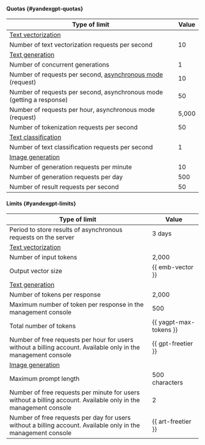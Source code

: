 #### Quotas {#yandexgpt-quotas}

| Type of limit | Value |
----- | -----
| [Text vectorization](../foundation-models/concepts/embeddings.md) |
| Number of text vectorization requests per second | 10 |
| [Text generation](../foundation-models/concepts/yandexgpt/index.md) |
| Number of concurrent generations | 1 |
| Number of requests per second, [asynchronous mode](../foundation-models/concepts/index.md#working-mode) (request) | 10 |
| Number of requests per second, asynchronous mode (getting a response) | 50 |
| Number of requests per hour, asynchronous mode (request) | 5,000 |
| Number of tokenization requests per second | 50 |
| [Text classification](../foundation-models/concepts/classifier/index.md) |
| Number of text classification requests per second | 1 |
| [Image generation](../foundation-models/concepts/yandexart/index.md) |
| Number of generation requests per minute | 10 |
| Number of generation requests per day | 500 |
| Number of result requests per second | 50 |

#### Limits {#yandexgpt-limits}

| Type of limit | Value |
----- | -----
| Period to store results of asynchronous requests on the server | 3 days |
| [Text vectorization](../foundation-models/concepts/embeddings.md) |
| Number of input tokens | 2,000 |
| Output vector size | {{ emb-vector }} |
| [Text generation](../foundation-models/concepts/yandexgpt/index.md) |
| Number of tokens per response | 2,000 | 2,000 |
| Maximum number of token per response in the management console | 500 |
| Total number of tokens | {{ yagpt-max-tokens }} |
| Number of free requests per hour for users without a billing account. Available only in the management console | {{ gpt-freetier }} |
| [Image generation](../foundation-models/concepts/yandexart/index.md) |
| Maximum prompt length | 500 characters |
| Number of free requests per minute for users without a billing account. Available only in the management console | 2 |
| Number of free requests per day for users without a billing account. Available only in the management console | {{ art-freetier }} |
